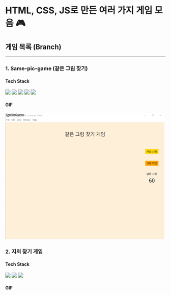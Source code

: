 # HTML, CSS, JS로 만든 여러 가지 게임 모음 🎮

## 게임 목록 (Branch)

<hr />

### 1. Same-pic-game (같은 그림 찾기)

#### Tech Stack

<div align=left>
  <img src="https://img.shields.io/badge/html-E34F26?style=for-the-badge&logo=html5&logoColor=white">
  <img src="https://img.shields.io/badge/javascript-F7DF1E?style=for-the-badge&logo=javascript&logoColor=white">
  <img src="https://img.shields.io/badge/css-1572B6?style=for-the-badge&logo=css3&logoColor=white">
  <img src="https://img.shields.io/badge/electron-47848F?style=for-the-badge&logo=electron&logoColor=white">
  <img src="https://img.shields.io/badge/prettier-F7B93E?style=for-the-badge&logo=Prettier&logoColor=white">
</div>

#### GIF

<p align="left" width="500">
<img src="./assets/images/Same-pic-game.gif" width="500" />
</p>

### 2. 지뢰 찾기 게임

#### Tech Stack

<div align=left>
  <img src="https://img.shields.io/badge/html-E34F26?style=for-the-badge&logo=html5&logoColor=white">
  <img src="https://img.shields.io/badge/javascript-F7DF1E?style=for-the-badge&logo=javascript&logoColor=white">
  <img src="https://img.shields.io/badge/css-1572B6?style=for-the-badge&logo=css3&logoColor=white">
</div>

#### GIF
